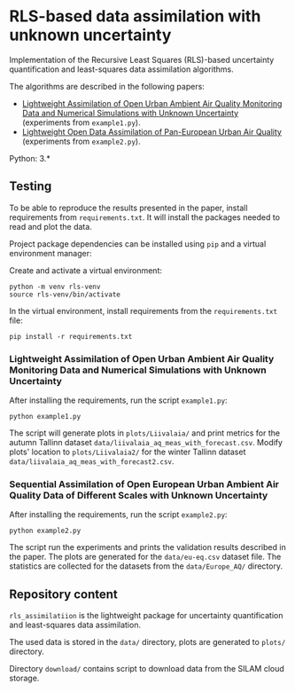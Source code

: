 # RLS-based data assimilation with unknown uncertainty

Implementation of the Recursive Least Squares (RLS)-based uncertainty quantification and least-squares data assimilation
algorithms.
 
The algorithms are described in the following papers:
 * [Lightweight Assimilation of Open Urban Ambient Air Quality Monitoring Data and Numerical Simulations 
with Unknown Uncertainty](https://www.researchsquare.com/article/rs-1567264/v2) (experiments from `example1.py`).
 * [Lightweight Open Data Assimilation of Pan-European Urban Air Quality](#TODO) 
 (experiments from `example2.py`).


Python: 3.*

## Testing

To be able to reproduce the results presented in the paper, install requirements from `requirements.txt`.
It will install the packages needed to read and plot the data.

Project package dependencies can be installed using `pip` and a virtual environment manager:

Create and activate a virtual environment:

    python -m venv rls-venv
    source rls-venv/bin/activate

In the virtual environment, install requirements from the `requirements.txt` file:

    pip install -r requirements.txt
 
### Lightweight Assimilation of Open Urban Ambient Air Quality Monitoring Data and Numerical Simulations with Unknown Uncertainty 

After installing the requirements, run the script `example1.py`:
 
    python example1.py

The script will generate plots in `plots/Liivalaia/` and print metrics for the autumn Tallinn dataset 
`data/liivalaia_aq_meas_with_forecast.csv`. Modify plots' location to `plots/Liivalaia2/` for the winter Tallinn dataset 
`data/liivalaia_aq_meas_with_forecast2.csv`.

### Sequential Assimilation of Open European Urban Ambient Air Quality Data of Different Scales with Unknown Uncertainty

After installing the requirements, run the script `example2.py`:
 
    python example2.py
    
The script run the experiments and prints the validation results described in the paper.
The plots are generated for the `data/eu-eq.csv` dataset file. The statistics are collected for the datasets from the 
`data/Europe_AQ/` directory.
    
## Repository content

`rls_assimilatiion` is the lightweight package for uncertainty quantification and least-squares data 
assimilation.

The used data is stored in the `data/` directory, plots are generated to `plots/` directory.

Directory `download/` contains script to download data from the SILAM cloud storage.

